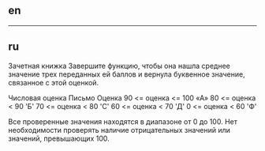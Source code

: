 ## en

---

## ru

Зачетная книжка
Завершите функцию, чтобы она нашла среднее значение трех переданных ей баллов и вернула буквенное значение, связанное с этой оценкой.

Числовая оценка Письмо Оценка
90 <= оценка <= 100 «А»
80 <= оценка < 90 'Б'
70 <= оценка < 80 'С'
60 <= оценка < 70 'Д'
0 <= оценка < 60 'Ф'

Все проверенные значения находятся в диапазоне от 0 до 100.
Нет необходимости проверять наличие отрицательных значений или значений, превышающих 100.
